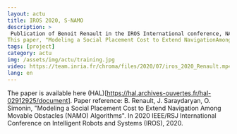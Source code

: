 ```yaml
---
layout: actu
title: IROS 2020, S-NAMO
description: > 
 Publication of Benoit Renault in the IROS International conference, NAMO (NavigationAmong Movable Obstacles) is a domain where robots move objets in order to reach their objectives.
This paper, "Modeling a Social Placement Cost to Extend NavigationAmong Movable Obstacles (NAMO) Algorithms", intends to optimize object placement choices regarding some social constraints (not in the middle, narrow is worth, not breaking room connectivity).
tags: [project]
category: actu
img: /assets/img/actu/training.jpg
video: https://team.inria.fr/chroma/files/2020/07/iros_2020_Renault.mp4
lang: en
---
```

The paper is available here (HAL)[https://hal.archives-ouvertes.fr/hal-02912925/document].
Paper reference:
B. Renault, J. Saraydaryan, O. Simonin, "Modeling a Social Placement Cost to Extend Navigation Among Movable Obstacles (NAMO) Algorithms". In 2020 IEEE/RSJ International Conference on Intelligent Robots and Systems (IROS), 2020.
